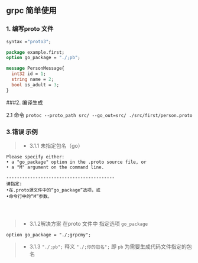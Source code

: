## grpc 简单使用

### 1. 编写proto 文件

```proto
syntax ="proto3";

package example.first;
option go_package = "./;pb";

message PersonMessage{
  int32 id = 1;
  string name = 2;
  bool is_adult = 3;
}
```

###2. 编译生成

2.1 命令 `protoc --proto_path src/ --go_out=src/ ./src/first/person.proto`




### 3.错误  示例

>* 3.1.1 未指定包名（go）
```
Please specify either:
• a "go_package" option in the .proto source file, or
• a "M" argument on the command line.

-----------------------------------------
请指定:
•在.proto源文件中的“go_package”选项，或
•命令行中的“M”参数。




```


>* 3.1.2解决方案  在proto 文件中 指定选项  `go_package`

 ```
 option go_package = "./;grpcmy";
 ```

>* 3.1.3   `"./;pb";`     释义 `"./;你的包名";`  即 `pb` 为需要生成代码文件指定的包名